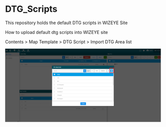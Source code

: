 # DTG_Scripts
This repository holds the default DTG scripts in WIZEYE Site


How to upload default dtg scripts into WIZEYE site 

Contents > Map Template > DTG Script > Import DTG Area list

![alt text](https://github.com/wizeyeManual/DTG_Scripts/blob/master/dtg_scripts.png?raw=true)
